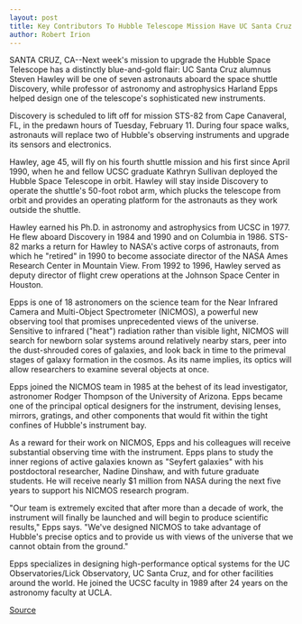 ```yaml
---
layout: post
title: Key Contributors To Hubble Telescope Mission Have UC Santa Cruz Ties
author: Robert Irion
---
```


SANTA CRUZ, CA--Next week's mission to upgrade the Hubble Space  Telescope has a distinctly blue-and-gold flair: UC Santa Cruz  alumnus Steven Hawley will be one of seven astronauts aboard the  space shuttle Discovery, while professor of astronomy and  astrophysics Harland Epps helped design one of the telescope's  sophisticated new instruments.

Discovery is scheduled to lift off for mission STS-82 from  Cape Canaveral, FL, in the predawn hours of Tuesday, February 11.  During four space walks, astronauts will replace two of Hubble's  observing instruments and upgrade its sensors and electronics.

Hawley, age 45, will fly on his fourth shuttle mission and his  first since April 1990, when he and fellow UCSC graduate Kathryn  Sullivan deployed the Hubble Space Telescope in orbit. Hawley will  stay inside Discovery to operate the shuttle's 50-foot robot arm,  which plucks the telescope from orbit and provides an operating  platform for the astronauts as they work outside the shuttle.

Hawley earned his Ph.D. in astronomy and astrophysics from  UCSC in 1977. He flew aboard Discovery in 1984 and 1990 and on  Columbia in 1986. STS-82 marks a return for Hawley to NASA's  active corps of astronauts, from which he "retired" in 1990 to  become associate director of the NASA Ames Research Center in  Mountain View. From 1992 to 1996, Hawley served as deputy  director of flight crew operations at the Johnson Space Center in  Houston.

Epps is one of 18 astronomers on the science team for the Near  Infrared Camera and Multi-Object Spectrometer (NICMOS), a  powerful new observing tool that promises unprecedented views of  the universe. Sensitive to infrared ("heat") radiation rather than  visible light, NICMOS will search for newborn solar systems around  relatively nearby stars, peer into the dust-shrouded cores of  galaxies, and look back in time to the primeval stages of galaxy  formation in the cosmos. As its name implies, its optics will allow  researchers to examine several objects at once.

Epps joined the NICMOS team in 1985 at the behest of its lead  investigator, astronomer Rodger Thompson of the University of  Arizona. Epps became one of the principal optical designers for the  instrument, devising lenses, mirrors, gratings, and other components  that would fit within the tight confines of Hubble's instrument bay.

As a reward for their work on NICMOS, Epps and his colleagues  will receive substantial observing time with the instrument. Epps  plans to study the inner regions of active galaxies known as "Seyfert  galaxies" with his postdoctoral researcher, Nadine Dinshaw, and  with future graduate students. He will receive nearly $1 million  from NASA during the next five years to support his NICMOS research  program.

"Our team is extremely excited that after more than a decade  of work, the instrument will finally be launched and will begin to  produce scientific results," Epps says. "We've designed NICMOS to  take advantage of Hubble's precise optics and to provide us with  views of the universe that we cannot obtain from the ground."

Epps specializes in designing high-performance optical  systems for the UC Observatories/Lick Observatory, UC Santa Cruz,  and for other facilities around the world. He joined the UCSC faculty  in 1989 after 24 years on the astronomy faculty at UCLA.

[Source](http://www1.ucsc.edu/news_events/press_releases/archive/96-97/02-97/020697-Hubble_Telescope_se.html "Permalink to 020697-Hubble_Telescope_se")
